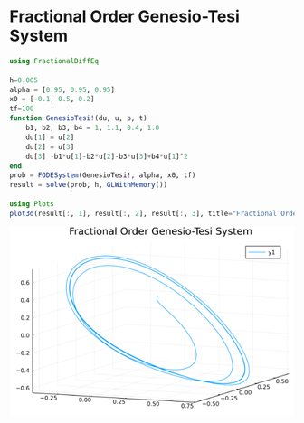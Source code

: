 # Fractional Order Genesio-Tesi System

```julia
using FractionalDiffEq

h=0.005
alpha = [0.95, 0.95, 0.95]
x0 = [-0.1, 0.5, 0.2]
tf=100
function GenesioTesi!(du, u, p, t)
    b1, b2, b3, b4 = 1, 1.1, 0.4, 1.0
    du[1] = u[2]
    du[2] = u[3]
    du[3] -b1*u[1]-b2*u[2]-b3*u[3]+b4*u[1]^2
end
prob = FODESystem(GenesioTesi!, alpha, x0, tf)
result = solve(prob, h, GLWithMemory())

using Plots
plot3d(result[:, 1], result[:, 2], result[:, 3], title="Fractional Order Genesio-Tesi System")
```

![Genesio-Tesi](./assets/Genesio-Tesi.png)